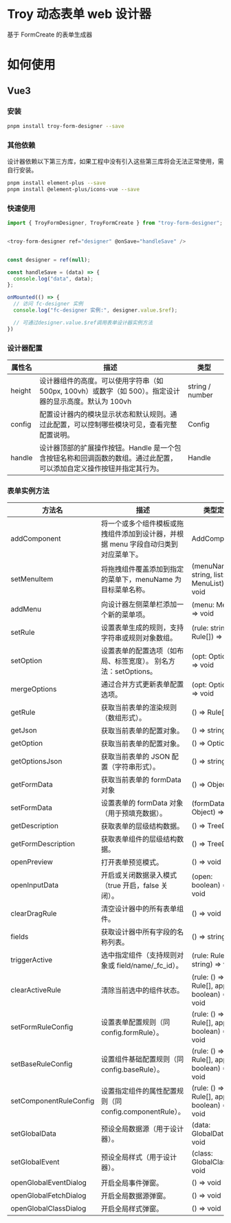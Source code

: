 <!--
 * @Descripttion:
 * @version:
 * @Author: wangmin
 * @Date: 2025-04-27 15:03:16
 * @LastEditors: wangmin
 * @LastEditTime: 2025-05-13 15:13:07
-->

# Troy 动态表单 web 设计器

基于 FormCreate 的表单生成器

# 如何使用

## Vue3

### 安装

```bash
pnpm install troy-form-designer --save
```

### 其他依赖

设计器依赖以下第三方库，如果工程中没有引入这些第三库将会无法正常使用，需自行安装。

```bash
pnpm install element-plus --save
pnpm install @element-plus/icons-vue --save
```

### 快速使用

```js
import { TroyFormDesigner, TroyFormCreate } from "troy-form-designer";


<troy-form-designer ref="designer" @onSave="handleSave" />


const designer = ref(null);

const handleSave = (data) => {
  console.log("data", data);
};

onMounted(() => {
  // 访问 fc-designer 实例
  console.log("fc-designer 实例:", designer.value.$ref);

  // 可通过designer.value.$ref调用表单设计器实例方法
})

```

### 设计器配置

| 属性名 | 描述                                                                                                                  | 类型            |
| ------ | --------------------------------------------------------------------------------------------------------------------- | --------------- |
| height | 设计器组件的高度。可以使用字符串（如 500px, 100vh）或数字（如 500）。指定设计器的显示高度。默认为 100vh               | string / number |
| config | 配置设计器内的模块显示状态和默认规则。通过此配置，可以控制哪些模块可见，查看完整配置说明。                            | Config          |
| handle | 设计器顶部的扩展操作按钮。Handle 是一个包含按钮名称和回调函数的数组。通过此配置，可以添加自定义操作按钮并指定其行为。 | Handle          |

### 表单实例方法

| 方法名                 | 描述                                                                               | 类型定义                                      |
| ---------------------- | ---------------------------------------------------------------------------------- | --------------------------------------------- |
| addComponent           | 将一个或多个组件模板或拖拽组件添加到设计器，并根据 menu 字段自动归类到对应菜单下。 | AddComponent                                  |
| setMenuItem            | 将拖拽组件覆盖添加到指定的菜单下，menuName 为目标菜单名称。                        | (menuName: string, list: MenuList) => void    |
| addMenu                | 向设计器左侧菜单栏添加一个新的菜单项。                                             | (menu: Menu) => void                          |
| setRule                | 设置表单生成的规则，支持字符串或规则对象数组。                                     | (rule: string Rule[]) => void                 |
| setOption              | 设置表单的配置选项（如布局、标签宽度）。 别名方法：setOptions。                    | (opt: Options) => void                        |
| mergeOptions           | 通过合并方式更新表单配置选项。                                                     | (opt: Options) => void                        |
| getRule                | 获取当前表单的渲染规则（数组形式）。                                               | () => Rule[]                                  |
| getJson                | 获取当前表单的配置对象。                                                           | () => string                                  |
| getOption              | 获取当前表单的配置对象。                                                           | () => Options                                 |
| getOptionsJson         | 获取当前表单的 JSON 配置（字符串形式）。                                           | () => string                                  |
| getFormData            | 获取当前表单的 formData 对象                                                       | () => Object                                  |
| setFormData            | 设置表单的 formData 对象（用于预填充数据）。                                       | (formData: Object) => void                    |
| getDescription         | 获取表单的层级结构数据。                                                           | () => TreeData                                |
| getFormDescription     | 获取表单组件的层级结构数据。                                                       | () => TreeData                                |
| openPreview            | 打开表单预览模式。                                                                 | () => void                                    |
| openInputData          | 开启或关闭数据录入模式（true 开启，false 关闭）。                                  | (open: boolean) => void                       |
| clearDragRule          | 清空设计器中的所有表单组件。                                                       | () => void                                    |
| fields                 | 获取设计器中所有字段的名称列表。                                                   | () => string[]                                |
| triggerActive          | 选中指定组件（支持规则对象或 field/name/\_fc_id）。                                | (rule: Rule / string) => void                 |
| clearActiveRule        | 清除当前选中的组件状态。                                                           | (rule: () => Rule[], append: boolean) => void |
| setFormRuleConfig      | 设置表单配置规则（同 config.formRule）。                                           | (rule: () => Rule[], append: boolean) => void |
| setBaseRuleConfig      | 设置组件基础配置规则（同 config.baseRule）。                                       | (rule: () => Rule[], append: boolean) => void |
| setComponentRuleConfig | 设置指定组件的属性配置规则（同 config.componentRule）。                            | (rule: () => Rule[], append: boolean) => void |
| setGlobalData          | 预设全局数据源（用于设计器）。                                                     | (data: GlobalData) => void                    |
| setGlobalEvent         | 预设全局样式（用于设计器）。                                                       | (class: GlobalClass) => void                  |
| openGlobalEventDialog  | 开启全局事件弹窗。                                                                 | () => void                                    |
| openGlobalFetchDialog  | 开启全局数据源弹窗。                                                               | () => void                                    |
| openGlobalClassDialog  | 开启全局样式弹窗。                                                                 | () => void                                    |
